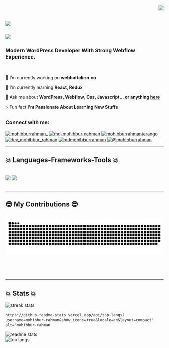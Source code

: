<img align="right" src="https://visitor-badge.laobi.icu/badge?page_id=mohibbur-rahman.mohibbur-rahman" />

<h1 align="left">
    <img src="http://readme-typing-svg.herokuapp.com?font=Sometype+Mono&weight=700&size=30&pause=50&color=323232&random=false&width=600&height=70&lines=Hi+There!%F0%9F%91%8B;I+Am+Md.+Mohibbur+Rahman;" />
</h1>

<img src="https://media.licdn.com/dms/image/D5616AQGaAit2kgrRyw/profile-displaybackgroundimage-shrink_350_1400/0/1697721194291?e=1703116800&v=beta&t=P-dfNfOTZNiZaL1osCVKj6U7MGwNnuuZcL3JqsYLGf4" />

<h3 align="left">Modern WordPress Developer With Strong Webflow Experience.</h3>

<br/>

<div align="left">
 
 🔭 I’m currently working on **webbattalion.co**
 
 🌱 I’m currently learning **React, Redux**

 💬 Ask me about **WordPress, Webflow, Css, Javascript... or anything [here](https://www.linkedin.com/in/md-mohibbur-rahman/)**

 ⚡ Fun fact **I'm Passionate About Learning New Stuffs**
 
 </div>
 
<h3 align="left">Connect with me:</h3>
<p align="left">
<a href="https://twitter.com/mohibburrahman_" target="blank"><img align="center" src="https://raw.githubusercontent.com/rahuldkjain/github-profile-readme-generator/master/src/images/icons/Social/twitter.svg" alt="mohibburrahman_" height="30" width="40" /></a>
<a href="https://linkedin.com/in/md-mohibbur-rahman" target="blank"><img align="center" src="https://raw.githubusercontent.com/rahuldkjain/github-profile-readme-generator/master/src/images/icons/Social/linked-in-alt.svg" alt="md-mohibbur-rahman" height="30" width="40" /></a>
<a href="https://fb.com/mohibburrahmantarango" target="blank"><img align="center" src="https://raw.githubusercontent.com/rahuldkjain/github-profile-readme-generator/master/src/images/icons/Social/facebook.svg" alt="mohibburrahmantarango" height="30" width="40" /></a>
<a href="https://instagram.com/dev_mohibbur_rahman" target="blank"><img align="center" src="https://raw.githubusercontent.com/rahuldkjain/github-profile-readme-generator/master/src/images/icons/Social/instagram.svg" alt="dev_mohibbur_rahman" height="30" width="40" /></a>
<a href="https://www.behance.net/mdmohibburrahman" target="blank"><img align="center" src="https://raw.githubusercontent.com/rahuldkjain/github-profile-readme-generator/master/src/images/icons/Social/behance.svg" alt="mdmohibburrahman" height="30" width="40" /></a>
<a href="https://medium.com/@mohibburrahman" target="blank"><img align="center" src="https://raw.githubusercontent.com/rahuldkjain/github-profile-readme-generator/master/src/images/icons/Social/medium.svg" alt="@mohibburrahman" height="30" width="40" /></a>
</p>

 <hr/>
 
<h2 align="left">💥 Languages-Frameworks-Tools 💥</h2>
<br/>
<div align="left">
    <img src="https://skillicons.dev/icons?i=react,bootstrap,mui,html,css,vscode,github,figma,tailwind,git,r" />
    <img src="https://skillicons.dev/icons?i=nodejs,python,javascript,typescript,express,firebase,mongodb,c,java,nextjs,mysql,flask" /><br>
</div>

<br/>
<hr/>

<div align="left">
  <h2>😎 My Contributions 😎</h2>
  <br>
  <img alt="snake eating my contributions" src="https://raw.githubusercontent.com/salesp07/salesp07/output/github-contribution-grid-snake.svg" />
  
  <br/><br/><br/>
</div>

<hr/>

<h2 align="left">💥 Stats 💥</h2>
<div align=left>
  <img width=500 src="https://streak-stats.demolab.com?user=mohibbur-rahman&theme=dark&border_radius=0" alt="streak stats"/>
    <br/>
    
    https://github-readme-stats.vercel.app/api/top-langs?username=mohibbur-rahman&show_icons=true&locale=en&layout=compact" alt="mohibbur-rahman
    
  <img width=500 src="https://github-readme-stats.vercel.app/api/top-langs?username=mohibbur-rahman&count_private=true&show_icons=true&theme=dark&rank_icon=github&border_radius=0" alt="readme stats" />

    
  <br/>
  <img width=500 align="left" src="https://github-readme-stats.vercel.app/api/top-langs?username=mohibbur-rahman&hide=HTML&langs_count=8&layout=compact&theme=dark&border_radius=0&size_weight=0.5&count_weight=0.5&exclude_repo=github-readme-stats" alt="top langs" />
</div>
